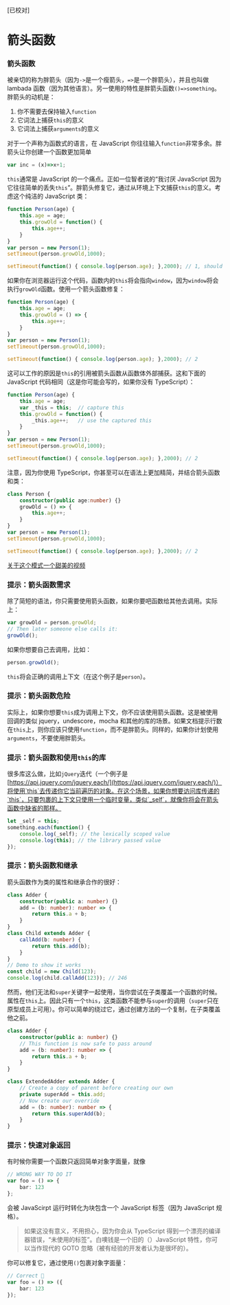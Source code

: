 [已校对]
# 箭头函数

### 箭头函数

被亲切的称为胖箭头（因为`->`是一个瘦箭头，`=>`是一个胖箭头），并且也叫做 lambada 函数（因为其他语言）。另一使用的特性是胖箭头函数`()=>something`。胖箭头的动机是：

1. 你不需要去保持输入`function`
2. 它词法上捕获`this`的意义
4. 它词法上捕获`arguments`的意义

对于一个声称为函数式的语言，在 JavaScript 你往往输入`function`非常多余。胖箭头让你创建一个函数更加简单
```ts
var inc = (x)=>x+1;
```

`this`通常是 JavaScript 的一个痛点。正如一位智者说的“我讨厌 JavaScript 因为它往往简单的丢失`this`”。胖箭头修复它，通过从环境上下文捕获`this`的意义。考虑这个纯洁的 JavaScript 类：
```ts
function Person(age) {
    this.age = age;
    this.growOld = function() {
        this.age++;
    }
}
var person = new Person(1);
setTimeout(person.growOld,1000);

setTimeout(function() { console.log(person.age); },2000); // 1, should have been 2
```

如果你在浏览器运行这个代码，函数内的`this`将会指向`window`，因为`window`将会执行`growOld`函数。使用一个箭头函数修复：
```ts
function Person(age) {
    this.age = age;
    this.growOld = () => {
        this.age++;
    }
}
var person = new Person(1);
setTimeout(person.growOld,1000);

setTimeout(function() { console.log(person.age); },2000); // 2
```

这可以工作的原因是`this`的引用被箭头函数从函数体外部捕获。这和下面的 JavaScript 代码相同（这是你可能会写的，如果你没有 TypeScript）：
```ts
function Person(age) {
    this.age = age;
    var _this = this;  // capture this
    this.growOld = function() {
        _this.age++;   // use the captured this
    }
}
var person = new Person(1);
setTimeout(person.growOld,1000);

setTimeout(function() { console.log(person.age); },2000); // 2
```

注意，因为你使用 TypeScript，你甚至可以在语法上更加精简，并结合箭头函数和类：
```ts
class Person {
    constructor(public age:number) {}
    growOld = () => {
        this.age++;
    }
}
var person = new Person(1);
setTimeout(person.growOld,1000);

setTimeout(function() { console.log(person.age); },2000); // 2
```

[关于这个模式一个甜美的视频](https://egghead.io/lessons/typescript-make-usages-of-this-safe-in-class-methods)

### 提示：箭头函数需求

除了简短的语法，你只需要使用箭头函数，如果你要吧函数给其他去调用。实际上：
```ts
var growOld = person.growOld;
// Then later someone else calls it:
growOld();
```
如果你想要自己去调用，比如：
```ts
person.growOld();

```
`this`将会正确的调用上下文（在这个例子是`person`）。

### 提示：箭头函数危险

实际上，如果你想要`this`成为调用上下文，你不应该使用箭头函数。这是被使用回调的类似 jquery，undescore，mocha 和其他的库的场景。如果文档提示行数在`this`上，则你应该只使用`function`，而不是胖箭头。同样的，如果你计划使用`arguments`，不要使用胖箭头。

### 提示：箭头函数和使用`this`的库

很多库这么做，比如`jQuery`迭代（一个例子是[https://api.jquery.com/jquery.each/](https://api.jquery.com/jquery.each/)）将使用`this`去传递你它当前遍历的对象。在这个场景，如果你想要访问库传递的`this`，只要包裹的上下文只使用一个临时变量，类似`_self`，就像你将会在箭头函数中缺省的那样。
```ts
let _self = this;
something.each(function() {
    console.log(_self); // the lexically scoped value
    console.log(this); // the library passed value
});
```

### 提示：箭头函数和继承

箭头函数作为类的属性和继承合作的很好：
```ts
class Adder {
    constructor(public a: number) {}
    add = (b: number): number => {
        return this.a + b;
    }
}
class Child extends Adder {
    callAdd(b: number) {
        return this.add(b);
    }
}
// Demo to show it works
const child = new Child(123);
console.log(child.callAdd(123)); // 246
```

然而，他们无法和`super`关键字一起使用，当你尝试在子类覆盖一个函数的时候。属性在`this`上。因此只有一个`this`，这类函数不能参与`super`的调用（`super`只在原型成员上可用）。你可以简单的绕过它，通过创建方法的一个复制，在子类覆盖他之前。
```ts
class Adder {
    constructor(public a: number) {}
    // This function is now safe to pass around
    add = (b: number): number => {
        return this.a + b;
    }
}

class ExtendedAdder extends Adder {
    // Create a copy of parent before creating our own
    private superAdd = this.add;
    // Now create our override
    add = (b: number): number => {
        return this.superAdd(b);
    }
}
```

### 提示：快速对象返回



有时候你需要一个函数只返回简单对象字面量，就像
```ts
// WRONG WAY TO DO IT
var foo = () => {
    bar: 123
};
```

会被 JavaScirpt 运行时转化为块包含一个 JavaScript 标签（因为 JavaScript 规格）。

> 如果这没有意义，不用担心，因为你会从 TypeScript 得到一个漂亮的编译器错误，“未使用的标签”。白噢钱是一个旧的（）JavaScript 特性，你可以当作现代的 GOTO 忽略（被有经验的开发者认为是很坏的）。

你可以修复它，通过使用`()`包裹对象字面量：
```ts
// Correct 🌹
var foo = () => ({
    bar: 123
});
```